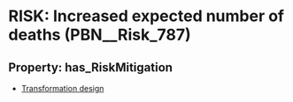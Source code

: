 # RISK: __Increased expected number of deaths__ (PBN__Risk_787)

## Property: has_RiskMitigation

* [Transformation design](PBN__RiskMitigation_1080)

